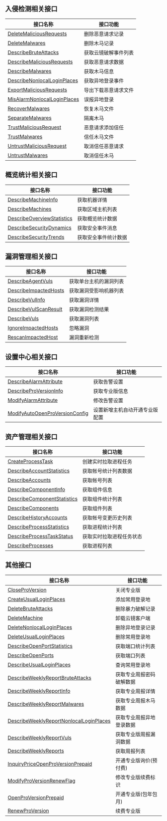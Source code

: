 ## 入侵检测相关接口

| 接口名称 | 接口功能 |
|---------|---------|
| [DeleteMaliciousRequests](/document/api/296/31289) | 删除恶意请求记录 |
| [DeleteMalwares](/document/api/296/19839) | 删除木马记录 |
| [DescribeBruteAttacks](/document/api/296/19838) | 获取云镜破解事件列表 |
| [DescribeMaliciousRequests](/document/api/296/31288) | 获取恶意请求数据 |
| [DescribeMalwares](/document/api/296/19837) | 获取木马信息 |
| [DescribeNonlocalLoginPlaces](/document/api/296/19836) | 获取异地登录事件 |
| [ExportMaliciousRequests](/document/api/296/31287) | 导出下载恶意请求文件 |
| [MisAlarmNonlocalLoginPlaces](/document/api/296/19835) | 误报异地登录 |
| [RecoverMalwares](/document/api/296/19834) | 恢复木马文件 |
| [SeparateMalwares](/document/api/296/30320) | 隔离木马 |
| [TrustMaliciousRequest](/document/api/296/31286) | 恶意请求添加信任 |
| [TrustMalwares](/document/api/296/19833) | 信任木马文件 |
| [UntrustMaliciousRequest](/document/api/296/31285) | 取消信任恶意请求 |
| [UntrustMalwares](/document/api/296/30319) | 取消信任木马 |

## 概览统计相关接口

| 接口名称 | 接口功能 |
|---------|---------|
| [DescribeMachineInfo](/document/api/296/19851) | 获取机器详情 |
| [DescribeMachines](/document/api/296/19850) | 获取区域主机列表 |
| [DescribeOverviewStatistics](/document/api/296/19849) | 获取概览统计数据 |
| [DescribeSecurityDynamics](/document/api/296/30330) | 获取安全事件消息 |
| [DescribeSecurityTrends](/document/api/296/30329) | 获取安全事件统计数据 |

## 漏洞管理相关接口

| 接口名称 | 接口功能 |
|---------|---------|
| [DescribeAgentVuls](/document/api/296/19861) | 获取单台主机的漏洞列表 |
| [DescribeImpactedHosts](/document/api/296/19860) | 获取漏洞受影响机器列表 |
| [DescribeVulInfo](/document/api/296/19859) | 获取漏洞详情 |
| [DescribeVulScanResult](/document/api/296/19858) | 获取漏洞检测结果 |
| [DescribeVuls](/document/api/296/19857) | 获取漏洞列表 |
| [IgnoreImpactedHosts](/document/api/296/19856) | 忽略漏洞 |
| [RescanImpactedHost](/document/api/296/19855) | 漏洞重新检测 |

## 设置中心相关接口

| 接口名称 | 接口功能 |
|---------|---------|
| [DescribeAlarmAttribute](/document/api/296/19866) | 获取告警设置 |
| [DescribeProVersionInfo](/document/api/296/19865) | 获取专业版信息 |
| [ModifyAlarmAttribute](/document/api/296/19864) | 修改告警设置 |
| [ModifyAutoOpenProVersionConfig](/document/api/296/19863) | 设置新增主机自动开通专业版配置 |

## 资产管理相关接口

| 接口名称 | 接口功能 |
|---------|---------|
| [CreateProcessTask](/document/api/296/30341) | 创建实时拉取进程任务 |
| [DescribeAccountStatistics](/document/api/296/30340) | 获取帐号统计列表数据 |
| [DescribeAccounts](/document/api/296/30339) | 获取帐号列表 |
| [DescribeComponentInfo](/document/api/296/30338) | 获取组件信息 |
| [DescribeComponentStatistics](/document/api/296/30337) | 获取组件统计列表 |
| [DescribeComponents](/document/api/296/30336) | 获取组件列表 |
| [DescribeHistoryAccounts](/document/api/296/30335) | 获取帐号变更历史列表 |
| [DescribeProcessStatistics](/document/api/296/30334) | 获取进程统计列表 |
| [DescribeProcessTaskStatus](/document/api/296/30333) | 获取实时拉取进程任务状态 |
| [DescribeProcesses](/document/api/296/30332) | 获取进程列表 |

## 其他接口

| 接口名称 | 接口功能 |
|---------|---------|
| [CloseProVersion](/document/api/296/19847) | 关闭专业版 |
| [CreateUsualLoginPlaces](/document/api/296/19846) | 添加常用登录地 |
| [DeleteBruteAttacks](/document/api/296/19845) | 删除暴力破解记录 |
| [DeleteMachine](/document/api/296/19844) | 卸载云镜客户端 |
| [DeleteNonlocalLoginPlaces](/document/api/296/19843) | 删除异地登录记录 |
| [DeleteUsualLoginPlaces](/document/api/296/19842) | 删除常用登录地 |
| [DescribeOpenPortStatistics](/document/api/296/30328) | 获取端口统计列表 |
| [DescribeOpenPorts](/document/api/296/30327) | 获取端口列表 |
| [DescribeUsualLoginPlaces](/document/api/296/19841) | 查询常用登录地 |
| [DescribeWeeklyReportBruteAttacks](/document/api/296/30326) | 获取专业周报密码破解数据 |
| [DescribeWeeklyReportInfo](/document/api/296/30325) | 获取专业周报详情 |
| [DescribeWeeklyReportMalwares](/document/api/296/30324) | 获取专业周报木马数据 |
| [DescribeWeeklyReportNonlocalLoginPlaces](/document/api/296/30323) | 获取专业周报异地登录数据 |
| [DescribeWeeklyReportVuls](/document/api/296/30322) | 获取专业版周报漏洞数据 |
| [DescribeWeeklyReports](/document/api/296/30321) | 获取周报列表 |
| [InquiryPriceOpenProVersionPrepaid](/document/api/296/31293) | 开通专业版询价(预付费) |
| [ModifyProVersionRenewFlag](/document/api/296/31292) | 修改专业版续费标识 |
| [OpenProVersionPrepaid](/document/api/296/31291) | 开通专业版(包年包月) |
| [RenewProVersion](/document/api/296/31290) | 续费专业版 |


